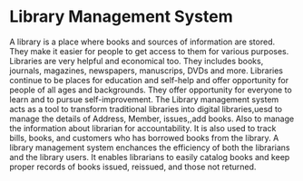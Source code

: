 # Library Management System
A library is a place where books and sources of information are stored. They make it easier for people to get access to them for various purposes. Libraries are very helpful and economical too. They includes books, journals, magazines, newspapers, manuscrips, DVDs and more.
Libraries continue to be places for education and self-help and offer opportunity for people of all ages and backgrounds. They offer opportunity for everyone to learn and to pursue self-improvement.
The Library management system acts as a tool to transform traditional libraries into digital libraries,uesd to manage the details of Address, Member, issues,,add books. Also to manage the information about librarian for accountability. It is also used to track bills, books, and customers who has borrowed books from the library.
A library management system enchances the efficiency of both the librarians and the library users. It enables librarians to easily catalog books and keep proper records of books issued, reissued, and those not returned.